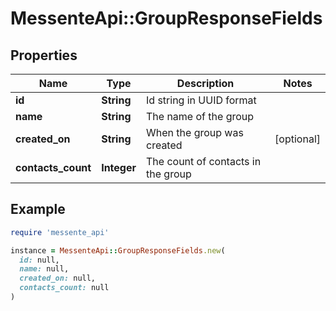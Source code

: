 # MessenteApi::GroupResponseFields

## Properties

| Name | Type | Description | Notes |
| ---- | ---- | ----------- | ----- |
| **id** | **String** | Id string in UUID format |  |
| **name** | **String** | The name of the group |  |
| **created_on** | **String** | When the group was created | [optional] |
| **contacts_count** | **Integer** | The count of contacts in the group |  |

## Example

```ruby
require 'messente_api'

instance = MessenteApi::GroupResponseFields.new(
  id: null,
  name: null,
  created_on: null,
  contacts_count: null
)
```

